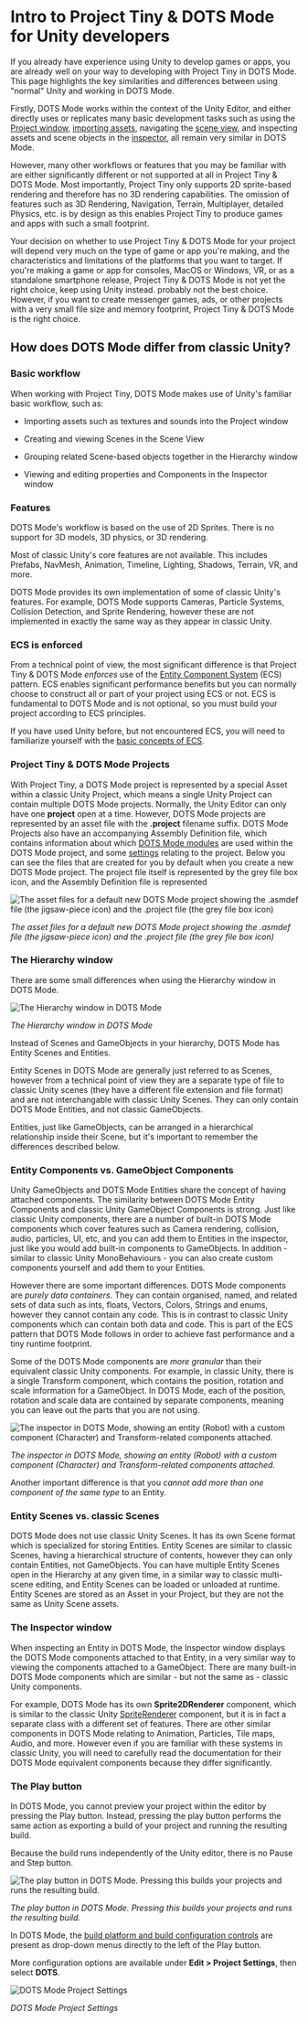 # Intro to Project Tiny & DOTS Mode for Unity developers

If you already have experience using Unity to develop games or apps, you are already well on your way to developing with Project Tiny in DOTS Mode. This page highlights the key similarities and differences between using "normal" Unity and working in DOTS Mode.

Firstly, DOTS Mode works within the context of the Unity Editor, and either directly uses or replicates many basic development tasks such as using the [Project window](https://docs.unity3d.com/Manual/ProjectView.html), [importing assets](https://docs.unity3d.com/Manual/AssetWorkflow.html), navigating the [scene view](https://docs.unity3d.com/Manual/UsingTheSceneView.html), and inspecting assets and scene objects in the [inspector](https://docs.unity3d.com/Manual/UsingTheInspector.html), all remain very similar in DOTS Mode.

However, many other workflows or features that you may be familiar with are either significantly different or not supported at all in Project Tiny & DOTS Mode. Most importantly, Project Tiny  only supports 2D sprite-based rendering and therefore has no 3D rendering capabilities. The omission of features such as 3D Rendering, Navigation, Terrain, Multiplayer, detailed Physics, etc. is by design as this enables Project Tiny to produce games and apps with such a small footprint.

Your decision on whether to use Project Tiny & DOTS Mode for your project will depend very much on the type of game or app you're making, and the characteristics and limitations of the platforms that you want to target. If you're making a game or app for consoles, MacOS or Windows, VR, or as a standalone smartphone release, Project Tiny & DOTS Mode is not yet the right choice, keep using Unity instead.  probably not the best choice. However, if you want to create messenger games, ads, or other projects with a very small file size and memory footprint, Project Tiny & DOTS Mode is the right choice.

## How does DOTS Mode differ from classic Unity?

### Basic workflow

When working with Project Tiny, DOTS Mode makes use of Unity's familiar basic workflow, such as:

* Importing assets such as textures and sounds into the Project window

* Creating and viewing Scenes in the Scene View

* Grouping related Scene-based objects together in the Hierarchy window

* Viewing and editing properties and Components in the Inspector window

### Features

DOTS Mode's workflow is based on the use of 2D Sprites. There is no support for 3D models, 3D physics, or 3D rendering.

Most of classic Unity's core features are not available. This includes Prefabs, NavMesh, Animation, Timeline, Lighting, Shadows, Terrain, VR, and more.

DOTS Mode provides its own implementation of some of classic Unity's features. For example, DOTS Mode supports Cameras, Particle Systems, Collision Detection, and Sprite Rendering, however these are not implemented in exactly the same way as they appear in classic Unity.

### ECS is enforced

From a technical point of view, the most significant difference is that Project Tiny & DOTS Mode *enforces* use of the [Entity Component System](https://en.wikipedia.org/wiki/Entity%E2%80%93component%E2%80%93system) (ECS) pattern. ECS enables significant performance benefits but you can normally choose to construct all or part of your project using ECS or not. ECS is fundamental to DOTS Mode and is not optional, so you must build your project according to ECS principles.

If you have used Unity before, but not encountered ECS, you will need to familiarize yourself with the [basic concepts of ECS](https://en.wikipedia.org/wiki/Entity%E2%80%93component%E2%80%93system).

### Project Tiny & DOTS Mode Projects

With Project Tiny, a DOTS Mode project is represented by a special Asset within a classic Unity Project, which means a single Unity Project can contain multiple DOTS Mode projects. Normally, the Unity Editor can only have one **project** open at a time. However, DOTS Mode projects are represented by an asset file with the **.project** filename suffix. DOTS Mode Projects also have an accompanying Assembly Definition file, which contains information about which [DOTS Mode modules](modules.html) are used within the DOTS Mode project, and some [settings](settings-asmdef.html) relating to the project. Below you can see the files that are created for you by default when you create a new DOTS Mode project. The project file itself is represented by the grey file box icon, and the Assembly Definition file is represented

![The asset files for a default new DOTS Mode project showing the .asmdef file (the jigsaw-piece icon) and the .project file (the grey file box icon)](images/new-project-and-asmdef-files.png)

*The asset files for a default new DOTS Mode project showing the .asmdef file (the jigsaw-piece icon) and the .project file (the grey file box icon)*

### The Hierarchy window

There are some small differences when using the Hierarchy window in DOTS Mode.

![The Hierarchy window in DOTS Mode](images/hierarchy.png)

*The Hierarchy window in DOTS Mode*

Instead of Scenes and GameObjects in your hierarchy, DOTS Mode has Entity Scenes and Entities.

Entity Scenes in DOTS Mode are generally just referred to as Scenes, however from a technical point of view they are a separate type of file to classic Unity scenes (they have a different file extension and file format) and are not interchangable with classic Unity Scenes. They can only contain DOTS Mode Entities, and not classic GameObjects.

Entities, just like GameObjects, can be arranged in a hierarchical relationship inside their Scene, but it's important to remember the differences described below.

### Entity Components vs. GameObject Components

Unity GameObjects and DOTS Mode Entities share the concept of having attached components. The similarity between DOTS Mode Entity Components and classic Unity GameObject Components is strong. Just like classic Unity components, there are a number of built-in DOTS Mode components which cover features such as Camera rendering, collision, audio, particles, UI, etc, and you can add them to Entities in the inspector, just like you would add built-in components to GameObjects. In addition - similar to classic Unity MonoBehaviours - you can also create custom components yourself and add them to your Entities.

However there are some important differences. DOTS Mode components are *purely data containers*. They can contain organised, named, and related sets of data such as ints, floats, Vectors, Colors, Strings and enums, however they cannot contain any code. This is in contrast to classic Unity components which can contain both data and code. This is part of the ECS pattern that DOTS Mode follows in order to achieve fast performance and a tiny runtime footprint.

Some of the DOTS Mode components are *more granular* than their equivalent classic Unity components. For example, in classic Unity, there is a single Transform component, which contains the position, rotation and scale information for a GameObject. In DOTS Mode, each of the position, rotation and scale data are contained by separate components, meaning you can leave out the parts that you are not using.

![The inspector in DOTS Mode, showing an entity (Robot) with a custom component (Character) and Transform-related components attached.](images/inspector.png)

*The inspector in DOTS Mode, showing an entity (Robot) with a custom component (Character) and Transform-related components attached.*

Another important difference is that you *cannot add more than one component of the same type* to an Entity.

### Entity Scenes vs. classic Scenes

DOTS Mode does not use classic Unity Scenes. It has its own Scene format which is specialized for storing Entities. Entity Scenes are similar to classic Scenes, having a hierarchical structure of contents, however they can only contain Entities, not GameObjects. You can have multiple Entity Scenes open in the Hierarchy at any given time, in a similar way to classic multi-scene editing, and Entity Scenes can be loaded or unloaded at runtime. Entity Scenes are stored as an Asset in your Project, but they are not the same as Unity Scene assets.

### The Inspector window

When inspecting an Entity in DOTS Mode, the Inspector window displays the DOTS Mode components attached to that Entity, in a very similar way to viewing the components attached to a GameObject. There are many built-in DOTS Mode components which are similar - but not the same as - classic Unity components.

For example, DOTS Mode has its own **Sprite2DRenderer** component, which is similar to the classic Unity [SpriteRenderer](https://docs.unity3d.com/Manual/class-SpriteRenderer.html) component, but it is in fact a separate class with a different set of features. There are other similar components in DOTS Mode relating to Animation, Particles, Tile maps, Audio, and more. However even if you are familiar with these systems in classic Unity, you will need to carefully read the documentation for their DOTS Mode equivalent components because they differ significantly.

### The Play button

In DOTS Mode, you cannot preview your project within the editor by pressing the Play button. Instead, pressing the play button performs the same action as exporting a build of your project and running the resulting build.

Because the build runs independently of the Unity editor, there is no Pause and Step button.

![The play button in DOTS Mode. Pressing this builds your projects and runs the resulting build.](images/build-play-button.png)

*The play button in DOTS Mode. Pressing this builds your projects and runs the resulting build.*

In DOTS Mode, the [build platform and build configuration controls](building-and-testing.html) are present as drop-down menus directly to the left of the Play button.

More configuration options are available under **Edit > Project Settings**, then select **DOTS**.

![DOTS Mode Project Settings](images/dots-project-settings.png)

*DOTS Mode Project Settings*

